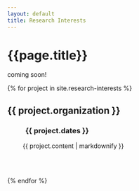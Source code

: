 ```yaml
---
layout: default
title: Research Interests
---
```

<h1>{{page.title}}</h1>

coming soon!

<u1>
  {% for project in site.research-interests %}
      <h2>{{ project.organization }}</h2>
      <h3 style="margin-left: 2.5em;">{{ project.dates }}</h3>
      <p style="margin-left: 2.5em;">{{ project.content | markdownify }}</p>
      <br>
      <br>

  {% endfor %}
</u1>
